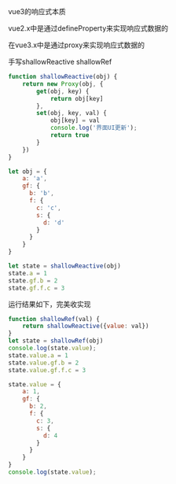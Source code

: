vue3的响应式本质

  vue2.x中是通过defineProperty来实现响应式数据的
  
  在vue3.x中是通过proxy来实现响应式数据的

手写shallowReactive shallowRef

```js
function shallowReactive(obj) {
    return new Proxy(obj, {
        get(obj, key) {
            return obj[key]
        },
        set(obj, key, val) {
            obj[key] = val
            console.log('界面UI更新');
            return true
        }
    })
}

let obj = {
    a: 'a',
    gf: {
      b: 'b',
      f: {
        c: 'c',
        s: {
          d: 'd'
        }
      }
    }
}

let state = shallowReactive(obj)
state.a = 1
state.gf.b = 2
state.gf.f.c = 3
```



运行结果如下，完美收实现

```js
function shallowRef(val) {
    return shallowReactive({value: val})
}
let state = shallowRef(obj)
console.log(state.value);
state.value.a = 1
state.value.gf.b = 2
state.value.gf.f.c = 3

state.value = {
    a: 1,
    gf: {
      b: 2,
      f: {
        c: 3,
        s: {
          d: 4
        }
      }
    }
}
console.log(state.value);
```
